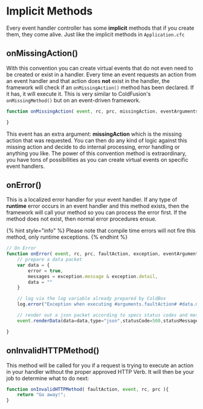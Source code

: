# Implicit Methods

Every event handler controller has some **implicit** methods that if you create them, they come alive. Just like the implicit methods in `Application.cfc`

## onMissingAction\(\)

With this convention you can create virtual events that do not even need to be created or exist in a handler. Every time an event requests an action from an event handler and that action does **not** exist in the handler, the framework will check if an `onMissingAction()` method has been declared. If it has, it will execute it. This is very similar to ColdFusion's `onMissingMethod()` but on an event-driven framework.

```javascript
function onMissingAction( event, rc, prc, missingAction, eventArguments ){

}
```

This event has an extra argument: **missingAction** which is the missing action that was requested. You can then do any kind of logic against this missing action and decide to do internal processing, error handling or anything you like. The power of this convention method is extraordinary, you have tons of possibilities as you can create virtual events on specific event handlers.

## onError\(\)

This is a localized error handler for your event handler. If any type of **runtime** error occurs in an event handler and this method exists, then the framework will call your method so you can process the error first. If the method does not exist, then normal error procedures ensue.

{% hint style="info" %}
Please note that compile time errors will not fire this method, only runtime exceptions.
{% endhint %}

```javascript
// On Error
function onError( event, rc, prc, faultAction, exception, eventArguments ){
    // prepare a data packet
    var data = {
        error = true,
        messages = exception.message & exception.detail,
        data = ""
    }

    // log via the log variable already prepared by ColdBox
    log.error("Exception when executing #arguments.faultAction# #data.messages#", exception);    

    // render out a json packet according to specs status codes and messages
    event.renderData(data=data,type="json",statusCode=500,statusMessage="Error ocurred");

}
```

## onInvalidHTTPMethod\(\)

This method will be called for you if a request is trying to execute an action in your handler without the proper approved HTTP Verb. It will then be your job to determine what to do next:

```javascript
function onInvalidHTTPMethod( faultAction, event, rc, prc ){
    return "Go away!";
}
```

